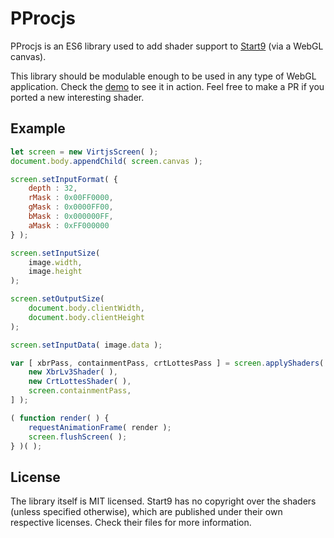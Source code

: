 # PProcjs

PProcjs is an ES6 library used to add shader support to [Start9](http://start9.io) (via a WebGL canvas).

This library should be modulable enough to be used in any type of WebGL application. Check the [demo](http://start9.github.io/pprocjs/example/) to see it in action. Feel free to make a PR if you ported a new interesting shader.

## Example

```js
let screen = new VirtjsScreen( );
document.body.appendChild( screen.canvas );

screen.setInputFormat( {
    depth : 32,
    rMask : 0x00FF0000,
    gMask : 0x0000FF00,
    bMask : 0x000000FF,
    aMask : 0xFF000000
} );

screen.setInputSize(
    image.width,
    image.height
);

screen.setOutputSize(
    document.body.clientWidth,
    document.body.clientHeight
);

screen.setInputData( image.data );

var [ xbrPass, containmentPass, crtLottesPass ] = screen.applyShaders( [
    new XbrLv3Shader( ),
    new CrtLottesShader( ),
    screen.containmentPass,
] );

( function render( ) {
    requestAnimationFrame( render );
    screen.flushScreen( );
} )( );
```

## License

The library itself is MIT licensed. Start9 has no copyright over the shaders (unless specified otherwise), which are published under their own respective licenses. Check their files for more information.
